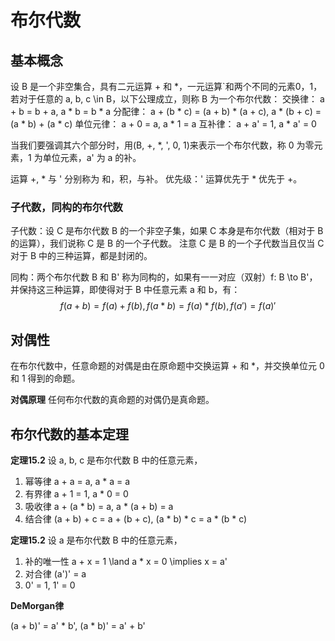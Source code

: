 # 布尔代数

## 基本概念

设 B 是一个非空集合，具有二元运算 + 和 *，一元运算`和两个不同的元素0，1，若对于任意的 a, b, c \in B，以下公理成立，则称 B 为一个布尔代数：
交换律： a + b = b + a,
        a * b = b * a
分配律： a + (b * c) = (a + b) * (a + c),
        a * (b + c) = (a * b) + (a * c)
单位元律： a + 0 = a, a * 1 = a
互补律： a + a' = 1, a * a' = 0

当我们要强调其六个部分时，用(B, +, *, ', 0, 1)来表示一个布尔代数，称 0 为零元素，1 为单位元素，a' 为 a 的补。

运算 +, * 与 ' 分别称为 和，积，与补。
优先级：' 运算优先于 * 优先于 +。

### 子代数，同构的布尔代数

子代数：设 C 是布尔代数 B 的一个非空子集，如果 C 本身是布尔代数（相对于 B 的运算），我们说称 C 是 B 的一个子代数。
注意 C 是 B 的一个子代数当且仅当 C 对于 B 中的三种运算，都是封闭的。

同构：两个布尔代数 B 和 B' 称为同构的，如果有一一对应（双射）f: B \to B'，并保持这三种运算，即使得对于 B 中任意元素 a 和 b，有：
$$
f(a + b) = f(a) + f(b), f(a * b) = f(a) * f(b), f(a') = f(a)'
$$

## 对偶性

在布尔代数中，任意命题的对偶是由在原命题中交换运算 + 和 *，并交换单位元 0 和 1 得到的命题。

**对偶原理** 任何布尔代数的真命题的对偶仍是真命题。

## 布尔代数的基本定理

**定理15.2** 设 a, b, c 是布尔代数 B 中的任意元素，

  1. 幂等律
     a + a = a, a * a = a
  2. 有界律
     a + 1 = 1, a * 0 = 0
  3. 吸收律
     a + (a * b) = a, a * (a + b) = a
  4. 结合律
     (a + b) + c = a + (b + c), (a * b) * c = a * (b * c)

**定理15.2** 设 a 是布尔代数 B 中的任意元素，

  1. 补的唯一性
     a + x = 1 \land a * x = 0 \implies x = a'
  2. 对合律
     (a')' = a
  3. 0' = 1, 1' = 0


**DeMorgan律**

(a + b)' = a' * b', (a * b)' = a' + b'
